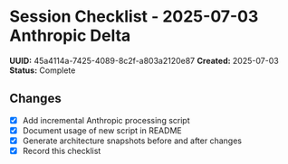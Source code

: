 # Session Checklist - 2025-07-03 Anthropic Delta

**UUID:** 45a4114a-7425-4089-8c2f-a803a2120e87
**Created:** 2025-07-03
**Status:** Complete

## Changes
- [x] Add incremental Anthropic processing script
- [x] Document usage of new script in README
- [x] Generate architecture snapshots before and after changes
- [x] Record this checklist
